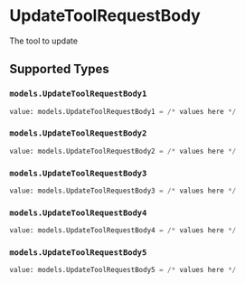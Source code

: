 # UpdateToolRequestBody

The tool to update


## Supported Types

### `models.UpdateToolRequestBody1`

```python
value: models.UpdateToolRequestBody1 = /* values here */
```

### `models.UpdateToolRequestBody2`

```python
value: models.UpdateToolRequestBody2 = /* values here */
```

### `models.UpdateToolRequestBody3`

```python
value: models.UpdateToolRequestBody3 = /* values here */
```

### `models.UpdateToolRequestBody4`

```python
value: models.UpdateToolRequestBody4 = /* values here */
```

### `models.UpdateToolRequestBody5`

```python
value: models.UpdateToolRequestBody5 = /* values here */
```

